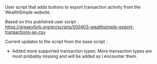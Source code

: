 User script that adds buttons to export transaction activity from the WealthSimple website.

Based on this published user script : https://greasyfork.org/en/scripts/500403-wealthsimple-export-transactions-as-csv

Current updates to the script from the base script :
- Added more supported transaction types. More transaction types are most probably missing and will be added as I encounter them.